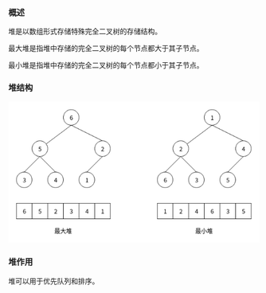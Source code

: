 ### 概述

堆是以数组形式存储特殊完全二叉树的存储结构。

最大堆是指堆中存储的完全二叉树的每个节点都大于其子节点。

最小堆是指堆中存储的完全二叉树的每个节点都小于其子节点。

### 堆结构

<img src="./数据结构与算法/数据结构/image/最大堆与最小堆结构.png" alt="最大堆与最小堆结构"/>

### 堆作用

堆可以用于优先队列和排序。